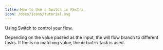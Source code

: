 ```yaml
---
title: How to Use a Switch in Kestra
icon: /docs/icons/tutorial.svg
---
```


Using Switch to control your flow.



Depending on the value passed as the input, the will flow branch to different tasks. If the is no matching value, the `defaults` task is used.

```yaml file=public/examples/flows_switch.yml
```